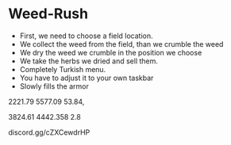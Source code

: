 # Weed-Rush
- First, we need to choose a field location.
- We collect the weed from the field, than we crumble the weed
- We dry the weed we crumble in the position we choose
- We take the herbs we dried and sell them.
- Completely Turkish menu.
- You have to adjust it to your own taskbar
- Slowly fills the armor

2221.79 5577.09 53.84,

3824.61 4442.358 2.8

discord.gg/cZXCewdrHP
